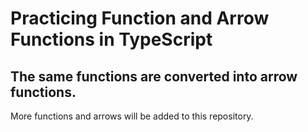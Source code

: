 # Practicing Function and Arrow Functions in TypeScript
## The same functions are converted into arrow functions.

More functions and arrows will be added to this repository.